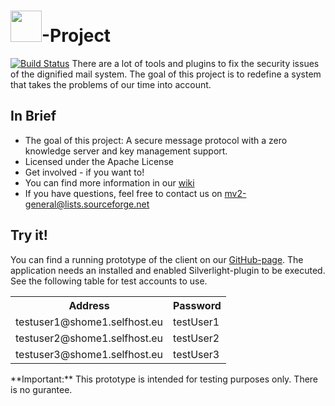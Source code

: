 # <img src="https://raw.githubusercontent.com/masinger/mv2/master/mv2Icon.png" width="50" />-Project 
[![Build Status](https://travis-ci.org/mv2project/mv2.svg?branch=master)](https://travis-ci.org/mv2project/mv2)
There are a lot of tools and plugins to fix the security issues of the dignified mail system. The goal of this project is to redefine a system that takes the problems of our time into account.
## In Brief
+   The goal of this project: A secure message protocol with a zero knowledge server and key management support.
+   Licensed under the Apache License
+   Get involved - if you want to!
+   You can find more information in our [wiki](https://github.com/mv2project/mv2/wiki)
+   If you have questions, feel free to contact us on mv2-general@lists.sourceforge.net

## Try it!
You can find a running prototype of the client on our [GitHub-page](mv2project.github.io/mv2/WebClientTestPage.html). The application needs an installed and enabled Silverlight-plugin to be executed.
See the following table for test accounts to use.
<table>
<tr><th>Address</th><th>Password</th></tr>
<tr><td>testuser1@shome1.selfhost.eu</td><td>testUser1</td></tr>
<tr><td>testuser2@shome1.selfhost.eu</td><td>testUser2</td></tr>
<tr><td>testuser3@shome1.selfhost.eu</td><td>testUser3</td></tr>
</table>
**Important:** This prototype is intended for testing purposes only. There is no gurantee.
